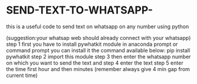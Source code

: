 # SEND-TEXT-TO-WHATSAPP-
this is a useful code to send text on whatsapp on any number using python

(suggestion:your whatsap web should already connect with your whatsapp)
step 1 
first you have to install pywhatkit module in anaconda prompt or command prompt
you can install it the command available below:
   pip install pywhatkit
step 2 
import this module 
step 3 
then enter the whatsapp number on which you want to send the text and 
step 4
enter the text 
step 5 
enter the time first   hour and then minutes (remember always give 4 min gap from current time)
